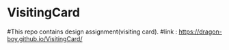 # VisitingCard
#This repo contains design assignment(visiting card).
#link : https://dragon-boy.github.io/VisitingCard/
